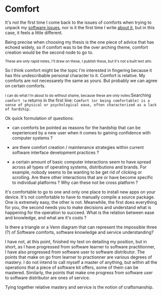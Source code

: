 # Comfort

It's not the first time I come back to the issues of comforts when trying to unpack my [software issues](https://pzwiki.wdka.nl/mediadesign/User:Colm/RWRM-year2-Position#research_field), nor is it the first time I write [about it](https://pzwiki.wdka.nl/mediadesign/User:Colm/RW%26RS-cyclical-comfort-text-on-methods#on_comfort), but in this case, it feels a little different.

Being precise when choosing my thesis is the one piece of advice that has echoed widely, so if comfort was to be the over arching theme, comfort creation would be the second node to go to.

<small>These are only rapid notes, I'll draw on these, I publish these, but it's not a built text atm.</small>

So I think comfort might be the topic I'm interested in fingering because it has this undescribable personal character to it. Comfort is relative. My comforts are not necessarely the same as yours. But probably we can agree on certain comforts.

<small>I can do what I'm about to do without shame, because these are only notes:</small>Searching `comfort !w` returns in the first line: `Comfort (or being comfortable) is a sense of physical or psychological ease, often characterized as a lack of hardship.`

Ok quick formulation of questions:

* can comforts be pointed as reasons for the hardship that can be experienced by a new user when it comes to gaining confidence with computer systems ?

* are there comfort creation / maintenance strategies within current software interface development practices ?

* a certain amount of basic computer interactions seem to have spread across all types of operating systems, distributions and brands. For example, nobody seems to be wanting to be get rid of clicking or scrolling. Are there other interactions that are or have become specific to individual platforms ? Why can these not be cross platform ?

It's comfortable to go to one and only one place to install new apps on your device. It's not comfortable to have to manually compile a source package. One is extremely easy, the other is not. Meanwhile, the first does everything for you, the second needs you to make decisions and understand what is happening for the operation to succeed. What is the relation between ease and knowledge, and what are it's costs ?

Is there a triangle or a Venn diagram that can represent the impossible three (?) of Software comforts, software knowledge and service understanding?

I have not, at this point, finished my text on detailing my position, but in short, as I have progressed from software learner to software practitionner, I have also progressed from software user to software distributor. The points that make on go from learner to practionner are various degrees of mastery. I do not intend to call myself a master of anything, but within all the operations that a piece of software kit offers, some of them can be mastered. Similarly, the points that make one progress from software user to software distributor are ones of service.

Tying together relative mastery and service is the notion of craftsmanship.
